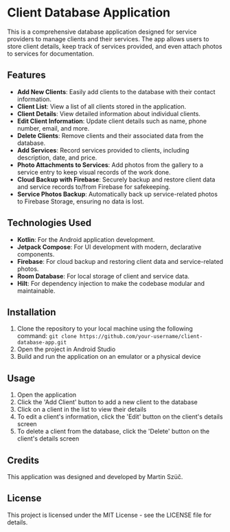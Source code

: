 # Client Database Application

This is a comprehensive database application designed for service providers to manage clients and their services. The app allows users to store client details, keep track of services provided, and even attach photos to services for documentation.

## Features

- **Add New Clients**: Easily add clients to the database with their contact information.
- **Client List**: View a list of all clients stored in the application.
- **Client Details**: View detailed information about individual clients.
- **Edit Client Information**: Update client details such as name, phone number, email, and more.
- **Delete Clients**: Remove clients and their associated data from the database.
- **Add Services**: Record services provided to clients, including description, date, and price.
- **Photo Attachments to Services**: Add photos from the gallery to a service entry to keep visual records of the work done.
- **Cloud Backup with Firebase**: Securely backup and restore client data and service records to/from Firebase for safekeeping.
- **Service Photos Backup**: Automatically back up service-related photos to Firebase Storage, ensuring no data is lost.

## Technologies Used

- **Kotlin**: For the Android application development.
- **Jetpack Compose**: For UI development with modern, declarative components.
- **Firebase**: For cloud backup and restoring client data and service-related photos.
- **Room Database**: For local storage of client and service data.
- **Hilt**: For dependency injection to make the codebase modular and maintainable.

## Installation
1. Clone the repository to your local machine using the following command:
`git clone https://github.com/your-username/client-database-app.git`
2. Open the project in Android Studio
3. Build and run the application on an emulator or a physical device

## Usage
1. Open the application
2. Click the 'Add Client' button to add a new client to the database
3. Click on a client in the list to view their details
4. To edit a client's information, click the 'Edit' button on the client's details screen
5. To delete a client from the database, click the 'Delete' button on the client's details screen

## Credits
This application was designed and developed by Martin Szüč.

## License
This project is licensed under the MIT License - see the LICENSE file for details.
